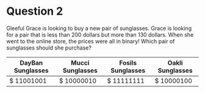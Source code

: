 # Question 2

Gleeful Grace is looking to buy a new pair of sunglasses. Grace is looking for
a pair that is less than 200 dollars but more than 130 dollars. When she went to the online
store, the prices were all in binary! Which pair of sunglasses should she purchase?


| DayBan Sunglasses | Mucci Sunglasses | Fosils Sunglasses |  Oakli Sunglasses  |
| ----------------- | ---------------- | ----------------- | ------------------ |
| $ 11001001        | $ 10000010       |  $ 11111111       |  $ 10000100        |